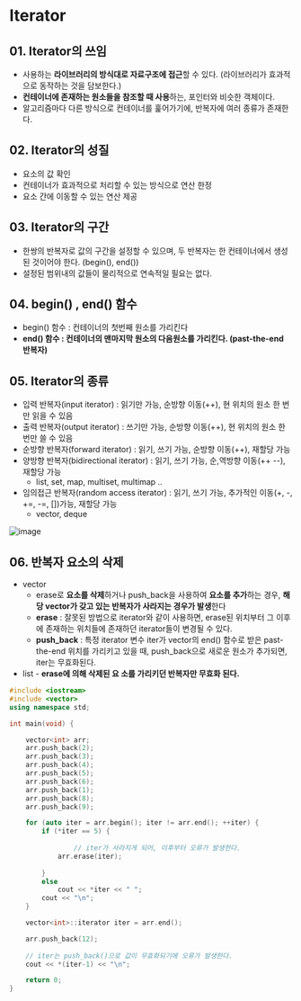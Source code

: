 # Iterator

## 01. Iterator의 쓰임
  - 사용하는 **라이브러리의 방식대로 자료구조에 접근**할 수 있다. (라이브러리가 효과적으로 동작하는 것을 담보한다.)
  - **컨테이너에 존재하는 원소들을 참조할 때 사용**하는, 포인터와 비슷한 객체이다.
  - 알고리즘마다 다른 방식으로 컨테이너를 훑어가기에, 반복자에 여러 종류가 존재한다.

## 02. Iterator의 성질
 - 요소의 값 확인
 - 컨테이너가 효과적으로 처리할 수 있는 방식으로 연산 한정
 - 요소 간에 이동할 수 있는 연산 제공

## 03. Iterator의 구간
  - 한쌍의 반복자로 값의 구간을 설정할 수 있으며, 두 반복자는 한 컨테이너에서 생성된 것이어야 한다. (begin(), end())
  - 설정된 범위내의 값들이 물리적으로 연속적일 필요는 없다. 

## 04. begin() , end() 함수
  - begin() 함수 : 컨테이너의 첫번째 원소를 가리킨다
  - **end() 함수 : 컨테이너의 맨마지막 원소의 다음원소를 가리킨다. (past-the-end 반복자)**

## 05. Iterator의 종류
  - 입력 반복자(input iterator) : 읽기만 가능, 순방향 이동(++), 현 위치의 원소 한 번만 읽을 수 있음
  - 출력 반복자(output iterator) : 쓰기만 가능, 순방향 이동(++), 현 위치의 원소 한번만 쓸 수 있음
  - 순방향 반복자(forward iterator) : 읽기, 쓰기 가능, 순방향 이동(++), 재할당 가능
  - 양방향 반복자(bidirectional iterator) : 읽기, 쓰기 가능, 순,역방향 이동(++ --), 재할당 가능
    - list, set, map, multiset, multimap ..
  - 임의접근 반복자(random access iterator) : 읽기, 쓰기 가능, 추가적인 이동(+, -, +=, -=, [])가능, 재할당 가능
    - vector, deque

![image](https://user-images.githubusercontent.com/59442344/125278188-6025a980-e34d-11eb-9974-b0f5a7f4a56a.png)

## 06. 반복자 요소의 삭제
  - vector
    - erase로 **요소를 삭제**하거나 push_back을 사용하여 **요소를 추가**하는 경우, **해당 vector가 갖고 있는 반복자가 사라지는 경우가 발생**한다
    - **erase** : 잘못된 방법으로 iterator와 같이 사용하면, erase된 위치부터 그 이후에 존재하는 위치들에 존재하던 iterator들이 변경될 수 있다.
    - **push_back** : 특정 iterator 변수 iter가 vector의 end() 함수로 받은 past-the-end 위치를 가리키고 있을 때, push_back으로 새로운 원소가 추가되면, iter는 무효화된다.
  -  list
    - **erase에 의해 삭제된 요 소를 가리키던 반복자만 무효화 된다.**

```cpp
#include <iostream>
#include <vector>
using namespace std;

int main(void) {

	vector<int> arr;
	arr.push_back(2);
	arr.push_back(3);
	arr.push_back(4);
	arr.push_back(5);
	arr.push_back(6);
	arr.push_back(1);
	arr.push_back(8);
	arr.push_back(9);

	for (auto iter = arr.begin(); iter != arr.end(); ++iter) {
		if (*iter == 5) {
		
      			// iter가 사라지게 되어, 이후부터 오류가 발생한다.
			arr.erase(iter);
			
		}
		else
			cout << *iter << " ";
		cout << "\n";
	}

	vector<int>::iterator iter = arr.end();

	arr.push_back(12);
	
  	// iter는 push_back()으로 값이 무효화되기에 오류가 발생한다.
	cout << *(iter-1) << "\n";

	return 0;
}
```




